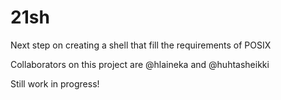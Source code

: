 # 21sh
Next step on creating a shell that fill the requirements of POSIX

Collaborators on this project are @hlaineka and @huhtasheikki

Still work in progress!
